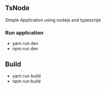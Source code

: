 ## TsNode

Simple Application using nodejs and typescript

### Run application

*  yarn run dev
*  npm run dev

## Build

*  yarn run build
*  npm run build
